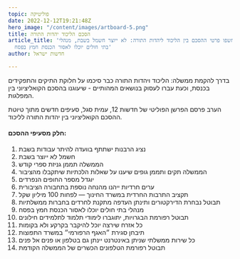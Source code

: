 ```yaml
---
topic: פוליטיקה
date: 2022-12-12T19:21:48Z
hero_image: "/content/images/artboard-5.png"
title: הסכם הליכוד יהדות התורה
article_title: 'נחשפו פרטי ההסכם בין הליכוד ליהדות התורה: לא ייוצר חשמל בשבת, מנהלי
  בתי חולים יוכלו לאסור הכנסת חמץ בפסח'
author: חדשות ישראל

---
```

בדרך להקמת ממשלה: הליכוד ויהדות התורה כבר סיכמו על חלוקת התיקים והתפקידים בכנסת, וכעת עברו לעסוק בנושאים המהותיים - שיעוגנו בהסכם הקואליציוני בין המפלגות.

הערב פרסם הפרשן הפוליטי של חדשות 12, עמית סגל, סעיפים חדשים מתוך טיוטת ההסכם הקואליציוני בין יהדות התורה לליכוד.

#### חלק מסעיפי ההסכם:

 1. נציג הרבנות ישתתף בוועדה להיתר עבודות בשבת
 2. חשמל לא ייוצר בשבת
 3. הממשלה תממן גניזת ספרי קודש
 4. הממשלה תקים ותממן גופים שיענו על שאלות הלכתיות שיתקבלו מהציבור
 5. יוגדל מספר החופים הנפרדים
 6. ערים חרדיות ייהנו מהנחה נוספת בתחבורה הציבורית
 7. תקציב התרבות החרדית במשרד החינוך — לפחות 100 מיליון שקל
 8. תבוטל נבחרת הדירקטורים ותינתן העדפה מתקנת לחרדים בחברות ממשלתיות
 9. מנהלי בתי חולים יוכלו לאסור הכנסת חמץ בפסח
10. תבוטל רפורמת הבגרויות, יתוגברו לימודי תלמוד לתלמידים חילונים
11. כל אזרח שירצה יוכל להיקבר בקרקע ולא בקומות
12. תיבחן סגירת ״האגף הרפורמי״ במשרד התפוצות
13. כל שירות ממשלתי שניתן באינטרנט יינתן גם בטלפון או פנים אל פנים
14. תבוטל רפורמת הטלפונים הכשרים של הממשלה הקודמת